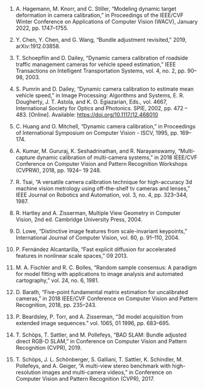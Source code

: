 1. A. Hagemann, M. Knorr, and C. Stiller, “Modeling dynamic target deformation in camera calibration,” in Proceedings of the IEEE/CVF Winter Conference on
Applications of Computer Vision (WACV), January 2022, pp. 1747–1755.

2. Y. Chen, Y. Chen, and G. Wang, “Bundle adjustment revisited,” 2019, arXiv:1912.03858.

3. T. Schoepflin and D. Dailey, “Dynamic camera calibration of roadside traffic management cameras for vehicle speed estimation,” IEEE Transactions on Intelligent Transportation Systems, vol. 4, no. 2, pp. 90–98, 2003.

4. S. Pumrin and D. Dailey, “Dynamic camera calibration to estimate mean vehicle speed,” in Image Processing: Algorithms and Systems, E. R. Dougherty,
J. T. Astola, and K. O. Egiazarian, Eds., vol. 4667, International Society for Optics and Photonics. SPIE, 2002, pp. 472 – 483. [Online]. Available:
https://doi.org/10.1117/12.468010

5. C. Huang and O. Mitchell, “Dynamic camera calibration,” in Proceedings of International Symposium on Computer Vision - ISCV, 1995, pp. 169–174.

6. A. Kumar, M. Gururaj, K. Seshadrinathan, and R. Narayanswamy, “Multi-capture dynamic calibration of multi-camera systems,” in 2018 IEEE/CVF Conference on
Computer Vision and Pattern Recognition Workshops (CVPRW), 2018, pp. 1924– 19 248.

7. R. Tsai, “A versatile camera calibration technique for high-accuracy 3d machine vision metrology using off-the-shelf tv cameras and lenses,” IEEE Journal on
Robotics and Automation, vol. 3, no. 4, pp. 323–344, 1987. 

8. R. Hartley and A. Zisserman, Multiple View Geometry in Computer Vision, 2nd ed. Cambridge University Press, 2004.

9. D. Lowe, “Distinctive image features from scale-invariant keypoints,” International Journal of Computer Vision, vol. 60, p. 91–110, 2004.

10. P. Fernández Alcantarilla, “Fast explicit diffusion for accelerated features in nonlinear scale spaces,” 09 2013.

11. M. A. Fischler and R. C. Bolles, “Random sample consensus: A paradigm for model fitting with applications to image analysis and automated cartography,”
vol. 24, no. 6, 1981.

12. D. Barath, “Five-point fundamental matrix estimation for uncalibrated cameras,” in 2018 IEEE/CVF Conference on Computer Vision and Pattern Recognition,
2018, pp. 235–243.

13. P. Beardsley, P. Torr, and A. Zisserman, “3d model acquisition from extended image sequences.” vol. 1065, 01 1996, pp. 683–695.

14. T. Schöps, T. Sattler, and M. Pollefeys, “BAD SLAM: Bundle adjusted direct RGB-D SLAM,” in Conference on Computer Vision and Pattern Recognition (CVPR), 2019.

15. T. Schöps, J. L. Schönberger, S. Galliani, T. Sattler, K. Schindler, M. Pollefeys, and A. Geiger, “A multi-view stereo benchmark with high-resolution images and
multi-camera videos,” in Conference on Computer Vision and Pattern Recognition (CVPR), 2017.
